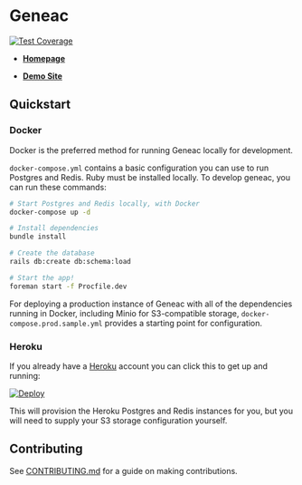 # Geneac

[![Test Coverage](https://api.codeclimate.com/v1/badges/4f02be904a9d52414167/test_coverage)](https://codeclimate.com/github/mrysav/geneac/test_coverage)

- **[Homepage](https://mrysav.github.io/geneac)**

- **[Demo Site](https://geneac-demo.herokuapp.com/)**

## Quickstart

### Docker

Docker is the preferred method for running Geneac locally for development.

`docker-compose.yml` contains a basic configuration you can use to run Postgres and Redis. Ruby must be installed locally. To develop geneac, you can run these commands:

```bash
# Start Postgres and Redis locally, with Docker
docker-compose up -d

# Install dependencies
bundle install

# Create the database
rails db:create db:schema:load

# Start the app!
foreman start -f Procfile.dev
```

For deploying a production instance of Geneac with all of the dependencies running in Docker, including Minio for S3-compatible storage, `docker-compose.prod.sample.yml` provides a starting point for configuration.

### Heroku

If you already have a [Heroku](https://heroku.com) account you can click this to get up and running:

[![Deploy](https://www.herokucdn.com/deploy/button.svg)](https://heroku.com/deploy)

This will provision the Heroku Postgres and Redis instances for you, but you will need to supply your S3 storage configuration yourself.

## Contributing

See [CONTRIBUTING.md](CONTRIBUTING.md) for a guide on making contributions.
